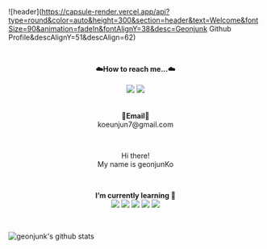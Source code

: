 ![header](https://capsule-render.vercel.app/api?type=round&color=auto&height=300&section=header&text=Welcome&fontSize=90&animation=fadeIn&fontAlignY=38&desc=Geonjunk Github Profile&descAlignY=51&descAlign=62)

<br>

<p align="center">
    <Strong>☁️How to reach me...☁️</Strong><br><br>
    <a href="https://tourmaline-yogurt-acc.notion.site/66f527cc332a4608a7d0446f2890068e?v=8e5a2c824ec944208eceaca99ccb22de" target="_blank"><img src="https://img.shields.io/badge/DevStudyNotion-535D6C?style=flat-square&logo=Notion&logoColor=white"/></a>
    <a href="https://tourmaline-yogurt-acc.notion.site/Ko-GeonJun-ced8eacc8cde4a3a8a36148b0249c907" target="_blank"><img src="https://img.shields.io/badge/portfolio-535D6C?style=flat-square&logo=Notion&logoColor=white"/></a>
    <br>
<br><br>
<Strong>📧Email📧</Strong><br>koeunjun7@gmail.com<br>
</p>

<br>

<p align="center">
Hi there!<br>
My name is geonjunKo<br> 
</p>

<br>

<p align="center">
    <Strong>I’m currently learning 📖 </Strong><br>
    <img src="https://img.shields.io/badge/Node.js-339933?style=flat-square&logo=Node.js&logoColor=white">
    <img src="https://img.shields.io/badge/Amazon_AWS-232F3E?style=flat-square&logo=AmazonAWS&logoColor=white">
    <img src="https://img.shields.io/badge/mysql-4479A1?style=flat-square&logo=mysql&logoColor=white">
    <img src="https://img.shields.io/badge/Kotlin-007396?style=flat-square&logo=Kotlin&logoColor=white">
    <img src="https://img.shields.io/badge/SpringBoot-6DB33F?style=flat-square&logo=SpringBoot&logoColor=white">
</p><br>

![geonjunk's github stats](https://github-readme-stats.vercel.app/api?username=geonjunk&show_icons=true)
